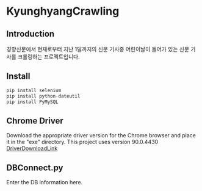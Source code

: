 # KyunghyangCrawling

## Introduction
경향신문에서 현재로부터 지난 1달까지의 신문 기사중 어린이날이 들어가 있는 신문 기사를 크롤링하는 프로젝트입니다.

## Install
```python
pip install selenium
pip install python-dateutil
pip install PyMySQL
```

## Chrome Driver
Download the appropriate driver version for the Chrome browser and place it in the "exe" directory.
This project uses version 90.0.4430
[DriverDownloadLink](https://chromedriver.chromium.org/downloads)

## DBConnect.py
Enter the DB information here.

